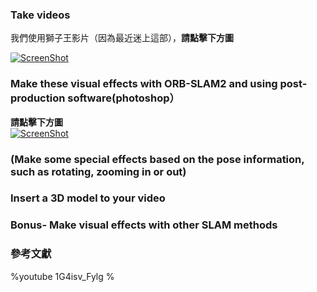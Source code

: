 ###  Take videos

我們使用獅子王影片（因為最近迷上這部），**請點擊下方圖**

[![ScreenShot](https://i.imgur.com/xk8X0NQ.jpg)](http://youtu.be/vt5fpE0bzSY)


###  Make these visual effects with ORB-SLAM2 and using post-production software(photoshop）

**請點擊下方圖<br>**
[![ScreenShot](https://i.imgur.com/xk8X0NQ.jpg)](https://youtu.be/eDuFB6KNpdQ)

###  (Make some special effects based on the pose information, such as rotating, zooming in or out)

###  Insert a 3D model to your video


### Bonus- Make visual effects with other SLAM methods

### 參考文獻

%youtube 1G4isv_Fylg %
